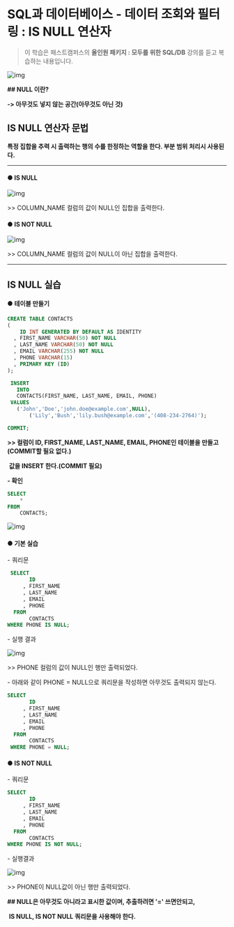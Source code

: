 # SQL과 데이터베이스 - 데이터 조회와 필터링 : IS NULL 연산자

> 이 학습은 패스트캠퍼스의 **올인원 패키지 : 모두를 위한 SQL/DB** 강의를 듣고 복습하는 내용입니다.

![img](/assets/md-images/image-16456062619461.png)

**## NULL 이란?**

**-> 아무것도 넣지 않는 공간(아무것도 아닌 것)**





## IS NULL 연산자 문법

**특정 집합을 추력 시 출력하는 행의 수를 한정하는 역할을 한다. 부분 범위 처리시 사용된다.**

****





#### ● IS NULL

![img](/assets/md-images/image-16456062703793.png)

\>> COLUMN_NAME 컬럼의 값이 NULL인 집합을 출력한다.





#### ● IS NOT NULL

![img](/assets/md-images/image-16456062758525.png)

\>> COLUMN_NAME 컬럼의 값이 NULL이 아닌 집합을 출력한다.





---





## IS NULL 실습

#### ● 테이블 만들기

```sql
CREATE TABLE CONTACTS 
(
    ID INT GENERATED BY DEFAULT AS IDENTITY
  , FIRST_NAME VARCHAR(50) NOT NULL
  , LAST_NAME VARCHAR(50) NOT NULL
  , EMAIL VARCHAR(255) NOT NULL
  , PHONE VARCHAR(15)
  , PRIMARY KEY (ID) 
);

 INSERT 
   INTO 
   CONTACTS(FIRST_NAME, LAST_NAME, EMAIL, PHONE) 
 VALUES
   ('John','Doe','john.doe@example.com',NULL),
       ('Lily','Bush','lily.bush@example.com','(408-234-2764)');

COMMIT;       
```

**>> 컬럼이 ID, FIRST_NAME, LAST_NAME, EMAIL, PHONE인 테이블을 만들고(COMMIT할 필요 없다.)**

​     **값을 INSERT 한다.(COMMIT 필요)**





**- 확인**

```sql
SELECT
	*
FROM
	CONTACTS;
```



![img](/assets/md-images/image-16456062857237.png)





#### ● 기본 실습





\- 쿼리문

```sql
 SELECT
       ID
     , FIRST_NAME
     , LAST_NAME
     , EMAIL
     , PHONE
  FROM
       CONTACTS
WHERE PHONE IS NULL;
```



\- 실행 결과

![img](/assets/md-images/image-16456062919179.png)

\>> PHONE 컬럼의 값이 NULL인 행만 출력되었다.





\- 아래와 같이 PHONE = NULL으로 쿼리문을 작성하면 아무것도 출력되지 않는다.

```sql
SELECT
       ID
     , FIRST_NAME
     , LAST_NAME
     , EMAIL
     , PHONE
  FROM
       CONTACTS
 WHERE PHONE = NULL;
```





#### ● IS NOT NULL





\- 쿼리문

```sql
SELECT
       ID
     , FIRST_NAME
     , LAST_NAME
     , EMAIL
     , PHONE
  FROM
       CONTACTS
WHERE PHONE IS NOT NULL;
```





\- 실행결과

![img](/assets/md-images/image-164560630315611.png)

\>> PHONE이 NULL값이 아닌 행만 출력되었다.





**## NULL은 아무것도 아니라고 표시한 값이며, 추출하려면 '=' 쓰면안되고,**

​      **IS NULL, IS NOT NULL 쿼리문을 사용해야 한다.**